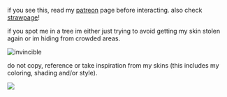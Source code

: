 if you see this, read my [patreon](https://www.patreon.com/justdem4n/about) page before interacting. also check [strawpage](https://justdem4n.straw.page)!

if you spot me in a tree im either just trying to avoid getting my skin stolen again or im hiding from crowded areas. 

![invincible](https://github.com/user-attachments/assets/b604ade9-e6dd-4d4e-9134-b88929d37797)

do not copy, reference or take inspiration from my skins (this includes my coloring, shading and/or style).

![](https://komarev.com/ghpvc/?username=justDem4n&color=60bac2&label=views&style=flat-square)
